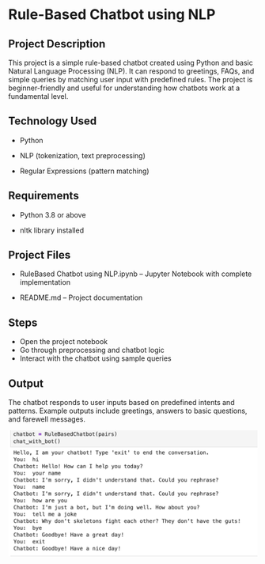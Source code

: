 # Rule-Based Chatbot using NLP

## Project Description

This project is a simple rule-based chatbot created using Python and basic Natural Language Processing (NLP).
It can respond to greetings, FAQs, and simple queries by matching user input with predefined rules.
The project is beginner-friendly and useful for understanding how chatbots work at a fundamental level.

## Technology Used

- Python

- NLP (tokenization, text preprocessing)

- Regular Expressions (pattern matching)

## Requirements

- Python 3.8 or above

- nltk library installed

## Project Files

- RuleBased Chatbot using NLP.ipynb – Jupyter Notebook with complete implementation

- README.md – Project documentation

## Steps

- Open the project notebook
- Go through preprocessing and chatbot logic
- Interact with the chatbot using sample queries

## Output

The chatbot responds to user inputs based on predefined intents and patterns.
Example outputs include greetings, answers to basic questions, and farewell messages.

<img src = "https://github.com/alisha2926/RuleBased-Chatbot-using-NLP/blob/main/chatpic.png">
